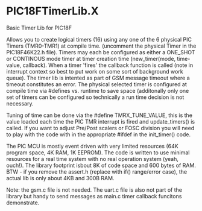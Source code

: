 # PIC18FTimerLib.X
Basic Timer Lib for PIC18F

Allows you to create logical timers (16) using any one of the 6 physical PIC Timers (TMR0-TMR1) at compile time.
(uncomment the physical Timer in the PIC18F46K22.h file). Timers may each be configured as either a ONE_SHOT or 
CONTINOUS mode timer at timer creation time (new_timer(mode, time-value, callback).  When a timer 'fires' the
callback function is called (note in interrupt context so best to put work on some sort of background work
queue). The timer lib is intented as part of GSM message timeout where a timeout constitutes an error. The physical
selected timer is configured at compile time via #defines vs. runtime to save space (additonally only one set of 
timers can be configured so technically a run time decision is not necessary.

Tuning of time can be done via the #define TMRX_TUNE_VALUE, this is the value loaded each time the PIC TMR 
interrupt is fired and update_timers() is called. If you want to adjust Pre/Post scalers or FOSC division
you will need to play with the code with in the appropriate #ifdef in the init_timer() code.

The PIC MCU is mostly event driven with very limited resources (64K program space, 4K RAM, 1K EEPROM). The code is written to use minimal resources for a real time system with no real operation system (yeah, ouch!). The library footprint isbout 8K of code space and 600 bytes of RAM. BTW - if you remove the assert.h (replace with if() range/error case), the actual lib is only about 4KB and 300B RAM.

Note: the gsm.c file is not needed. The uart.c file is also not part of the library but handy to send messages
as main.c timer callback funcitons demonstrate.
